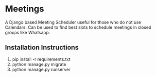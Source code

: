 # Meetings
A Django based Meeting Scheduler useful for those who do not use Calendars. Can be used to find best slots to schedule meetings in closed groups like Whatsapp.

## Installation Instructions
1. pip install -r requirements.txt
2. python manage.py migrate
3. python manage.py runserver
